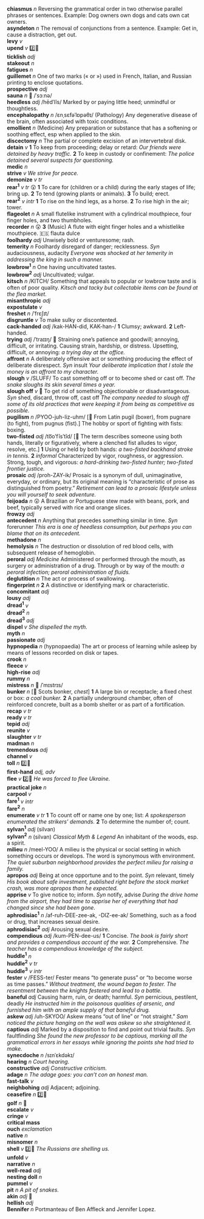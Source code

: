 __chiasmus__ _n_ Reversing the grammatical order in two otherwise parallel phrases or sentences. Example: Dog owners own dogs and cats own cat owners.  
__asyndeton__ _n_ The removal of conjunctions from a sentence. Example: Get in, cause a distraction, get out.  
__levy__ _v_  
__upend__ _v_ :two::hammer:  
__ticklish__ _adj_  
__stakeout__ _n_  
__fatigues__ _n_  
__guillemet__ _n_ One of two marks (« or ») used in French, Italian, and Russian printing to enclose quotations.  
__prospective__ _adj_  
__sauna__ _n_ :mega: /ˈsɔːnə/  
__heedless__ _adj_ /hēd′lĭs/ Marked by or paying little heed; unmindful or thoughtless.  
__encephalopathy__ _n_ /ɛnˌsɛfəˈlɒpəθɪ/ (Pathology) Any degenerative disease of the brain, often associated with toxic conditions.  
__emollient__ _n_ (Medicine) Any preparation or substance that has a softening or soothing effect, esp when applied to the skin.  
__discectomy__ _n_ The partial or complete excision of an intervertebral disk.  
__detain__ _v_ __1__ To keep from proceeding; delay or retard: _Our friends were detained by heavy traffic._ __2__ To keep in custody or confinement: _The police detained several suspects for questioning._  
__medic__ _n_  
__strive__ _v_ _We strive for peace._  
__demonize__ _v tr_  
__rear<sup>1</sup>__ _v tr_ :astonished: __1__ To care for (children or a child) during the early stages of life; bring up. __2__ To tend (growing plants or animals). __3__ To build; erect.  
__rear<sup>2</sup>__ _v intr_ __1__ To rise on the hind legs, as a horse. __2__ To rise high in the air; tower.  
__flageolet__ _n_ A small flutelike instrument with a cylindrical mouthpiece, four finger holes, and two thumbholes.  
__recorder__ _n_ :astonished: __3__ (Music) A flute with eight finger holes and a whistlelike mouthpiece. :es: flauta dulce  
__foolhardy__ _adj_ Unwisely bold or venturesome; rash.  
__temerity__ _n_ Foolhardy disregard of danger; recklessness. _Syn_ audaciousness, audacity _Everyone was shocked at her temerity in addressing the king in such a manner._  
__lowbrow<sup>1</sup>__ _n_ One having uncultivated tastes.  
__lowbrow<sup>2</sup>__ _adj_ Uncultivated; vulgar.  
__kitsch__ _n_ /KITCH/ Something that appeals to popular or lowbrow taste and is often of poor quality. _Kitsch and tacky but collectable items can be found at the flea market._  
__misanthropic__ _adj_  
__expostulate__ _v_  
__freshet__ _n_ /ˈfrɛʃɪt/  
__disgruntle__ _v_ To make sulky or discontented.  
__cack-handed__ _adj_ /kak-HAN-did, KAK-han-/ __1__ Clumsy; awkward. __2__ Left-handed.  
__trying__ _adj_ /ˈtraɪɪŋ/ :dart: Straining one’s patience and goodwill; annoying, difficult, or irritating. Causing strain, hardship, or distress. Upsetting, difficult, or annoying: _a trying day at the office._  
__affront__ _n_ A deliberately offensive act or something producing the effect of deliberate disrespect. _Syn_ insult _Your deliberate implication that I stole the money is an affront to my character._  
__slough__ _v_ /SLUFF/ To cast something off or to become shed or cast off. _The snake sloughs its skin several times a year._  
__slough off__ _v_ :dart: To get rid of something objectionable or disadvantageous. _Syn_ shed, discard, throw off, cast off _The company needed to slough off some of its old practices that were keeping it from being as competitive as possible._  
__pugilism__ _n_ /PYOO-juh-liz-uhm/ [:scroll: From Latin pugil (boxer), from pugnare (to fight), from pugnus (fist).] The hobby or sport of fighting with fists: boxing.  
__two-fisted__ _adj_ /to͞o′fĭs′tĭd/ [:scroll: The term describes someone using both hands, literally or figuratively, where a clenched fist alludes to vigor, resolve, etc.] __1__ Using or held by both hands: _a two-fisted backhand stroke in tennis._ __2__ _informal_ Characterized by vigor, roughness, or aggression. Strong, tough, and vigorous: _a hard-drinking two-fisted hunter; two-fisted frontier justice._  
__prosaic__ _adj_ /proh-ZAY-ik/ Prosaic is a synonym of dull, unimaginative, everyday, or ordinary, but its original meaning is “characteristic of prose as distinguished from poetry.” _Retirement can lead to a prosaic lifestyle unless you will yourself to seek adventure._  
__feijoada__ _n_ :astonished: A Brazilian or Portuguese stew made with beans, pork, and beef, typically served with rice and orange slices.  
__frowzy__ _adj_  
__antecedent__ _n_ Anything that precedes something similar in time. _Syn_ forerunner _This era is one of heedless consumption, but perhaps you can blame that on its antecedent._  
__methadone__ _n_  
__hemolysis__ _n_ The destruction or dissolution of red blood cells, with subsequent release of hemoglobin.  
__peroral__ _adj_ _Medicine_ Administered or performed through the mouth, as surgery or administration of a drug. Through or by way of the mouth: _a peroral infection; peroral administration of fluids._  
__deglutition__ _n_ The act or process of swallowing.  
__fingerprint__ _n_ __2__ A distinctive or identifying mark or characteristic.  
__concomitant__ _adj_  
__lousy__ _adj_  
__dread<sup>1</sup>__ _v_  
__dread<sup>2</sup>__ _n_  
__dread<sup>3</sup>__ _adj_  
__dispel__ _v_ _She dispelled the myth._  
__myth__ _n_  
__passionate__ _adj_  
__hypnopedia__ _n_ (hypnopaedia) The art or process of learning while asleep by means of lessons recorded on disk or tapes.  
__crook__ _n_  
__fleece__ _v_  
__high-rise__ _adj_  
__rummy__ _n_  
__mistress__ _n_ :mega: /ˈmɪstrɪs/  
__bunker__ _n_ [:scroll: Scots bonker, _chest_] __1__ A large bin or receptacle; a fixed chest or box: _a coal bunker._ __2__ A partially underground chamber, often of reinforced concrete, built as a bomb shelter or as part of a fortification.  
__recap__ _v tr_  
__ready__ _v tr_  
__tepid__ _adj_  
__reunite__ _v_  
__slaughter__ _v tr_  
__madman__ _n_  
__tremendous__ _adj_  
__channel__ _v_  
__toll__ _n_ :two::hammer:  
__first-hand__ _adj, adv_  
__flee__ _v_ :two::hammer: _He was forced to flee Ukraine._  
__practical joke__ _n_  
__carpool__ _v_  
__fare<sup>1</sup>__ _v intr_  
__fare<sup>2</sup>__ _n_  
__enumerate__ _v tr_ __1__ To count off or name one by one; list: _A spokesperson enumerated the strikers’ demands._ __2__ To determine the number of; count.  
__sylvan<sup>1</sup>__ _adj_ (silvan)  
__sylvan<sup>2</sup>__ _n_ (silvan) _Classical Myth & Legend_ An inhabitant of the woods, esp. a spirit.  
__milieu__ _n_ /meel-YOO/ A milieu is the physical or social setting in which something occurs or develops. The word is synonymous with environment. _The quiet suburban neighborhood provides the perfect milieu for raising a family._  
__apropos__ _adj_ Being at once opportune and to the point. _Syn_ relevant, timely _His book about safe investment, published right before the stock market crash, was more apropos than he expected._  
__apprise__ _v_ To give notice to; inform. _Syn_ notify, advise _During the drive home from the airport, they had time to apprise her of everything that had changed since she had been gone._  
__aphrodisiac<sup>1</sup>__ _n_ /af-ruh-DEE-zee-ak, -DIZ-ee-ak/ Something, such as a food or drug, that increases sexual desire.  
__aphrodisiac<sup>2</sup>__ _adj_ Arousing sexual desire.  
__compendious__ _adj_ /kum-PEN-dee-us/ __1__ Concise. _The book is fairly short and provides a compendious account of the war._ __2__ Comprehensive. _The teacher has a compendious knowledge of the subject._  
__huddle<sup>1</sup>__ _n_  
__huddle<sup>2</sup>__ _v tr_  
__huddle<sup>3</sup>__ _v intr_  
__fester__ _v_ /FESS-ter/ Fester means “to generate puss” or “to become worse as time passes.” _Without treatment, the wound began to fester._ _The resentment between the knights festered and lead to a battle._  
__baneful__ _adj_ Causing harm, ruin, or death; harmful. _Syn_ pernicious, pestilent, deadly _He instructed him in the poisonous qualities of arsenic, and furnished him with an ample supply of that baneful drug._  
__askew__ _adj_ /uh-SKYOO/ Askew means “out of line” or “not straight.” _Sam noticed the picture hanging on the wall was askew so she straightened it._  
__captious__ _adj_ Marked by a disposition to find and point out trivial faults. _Syn_ faultfinding _She found the new professor to be captious, marking all the grammatical errors in her essays while ignoring the points she had tried to make._  
__synecdoche__ _n_ /sɪnˈɛkdəkɪ/  
__hearing__ _n_ _Court hearing._   
__constructive__ _adj_ _Constructive criticism._  
__adage__ _n_ _The adage goes: you can’t con an honest man._  
__fast-talk__ _v_  
__neighbohing__ _adj_ Adjacent; adjoining.  
__ceasefire__ _n_ :two::hammer:  
__golf__ _n_ :mega:  
__escalate__ _v_  
__cringe__ _v_  
__critical mass__  
__ouch__ _exclamation_  
__native__ _n_  
__misnomer__ _n_  
__shell__ _v_ :two::hammer: _The Russians are shelling us._  
__unfold__ _v_  
__narrative__ _n_  
__well-read__ _adj_  
__nesting doll__ _n_  
__pummel__ _v_  
__pit__ _n_ _A pit of snakes._  
__akin__ _adj_ :mega:  
__hellish__ _adj_  
__Bennifer__ _n_ Portmanteau of Ben Affleck and Jennifer Lopez.  
